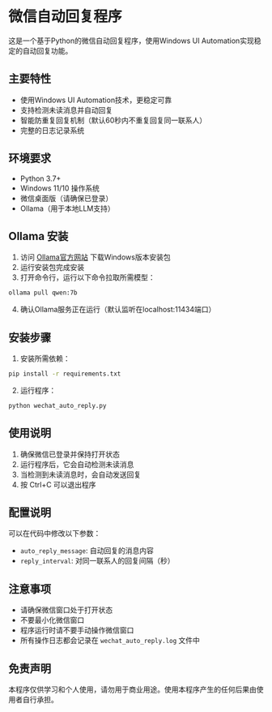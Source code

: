 # 微信自动回复程序

这是一个基于Python的微信自动回复程序，使用Windows UI Automation实现稳定的自动回复功能。

## 主要特性

- 使用Windows UI Automation技术，更稳定可靠
- 支持检测未读消息并自动回复
- 智能防重复回复机制（默认60秒内不重复回复同一联系人）
- 完整的日志记录系统

## 环境要求

- Python 3.7+
- Windows 11/10 操作系统
- 微信桌面版（请确保已登录）
- Ollama（用于本地LLM支持）

## Ollama 安装

1. 访问 [Ollama官方网站](https://ollama.ai/download) 下载Windows版本安装包
2. 运行安装包完成安装
3. 打开命令行，运行以下命令拉取所需模型：
```bash
ollama pull qwen:7b
```
4. 确认Ollama服务正在运行（默认监听在localhost:11434端口）

## 安装步骤

1. 安装所需依赖：
```bash
pip install -r requirements.txt
```

2. 运行程序：
```bash
python wechat_auto_reply.py
```

## 使用说明

1. 确保微信已登录并保持打开状态
2. 运行程序后，它会自动检测未读消息
3. 当检测到未读消息时，会自动发送回复
4. 按 Ctrl+C 可以退出程序

## 配置说明

可以在代码中修改以下参数：
- `auto_reply_message`: 自动回复的消息内容
- `reply_interval`: 对同一联系人的回复间隔（秒）

## 注意事项

- 请确保微信窗口处于打开状态
- 不要最小化微信窗口
- 程序运行时请不要手动操作微信窗口
- 所有操作日志都会记录在 `wechat_auto_reply.log` 文件中

## 免责声明

本程序仅供学习和个人使用，请勿用于商业用途。使用本程序产生的任何后果由使用者自行承担。 
